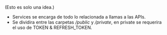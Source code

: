 (Esto es solo una idea.)

- Services se encarga de todo lo relacionada a llamas a las APIs.
- Se dividira entre las carpetas _/public_ y _/private_, en private se requerira el uso de TOKEN & REFRESH_TOKEN.

